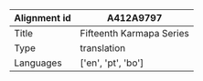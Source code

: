 |Alignment id | A412A9797
| --- | --- 
|Title | Fifteenth Karmapa Series 
|Type | translation
|Languages | ['en', 'pt', 'bo']